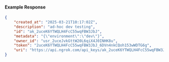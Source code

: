 <!-- Code generated for API Clients. DO NOT EDIT. -->

#### Example Response

```json
{
	"created_at": "2025-03-21T10:17:02Z",
	"description": "ad-hoc dev testing",
	"id": "ak_2uceK6YTWQLH4FcC55wqFBW3JbJ",
	"metadata": "{\"environment\":\"dev\"}",
	"owner_id": "usr_2uceJvkGttW20L6qiX4J0INHK8u",
	"token": "2uceK6YTWQLH4FcC55wqFBW3JbJ_6DVn4nkCQoh153wWDTG6g",
	"uri": "https://api.ngrok.com/api_keys/ak_2uceK6YTWQLH4FcC55wqFBW3JbJ"
}
```
